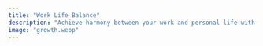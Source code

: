 ```yaml
---
title: "Work Life Balance"
description: "Achieve harmony between your work and personal life with expert tips on setting boundaries and maintaining well-being."
image: "growth.webp"
---
```

